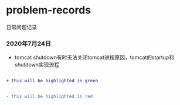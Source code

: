 # problem-records
日常问题记录
### 2020年7月24日
- tomcat shutdown有时无法关闭tomcat进程原因，tomcat的startup和shutdown实现流程

```diff

+ this will be highlighted in green


- this will be highlighted in red


```

